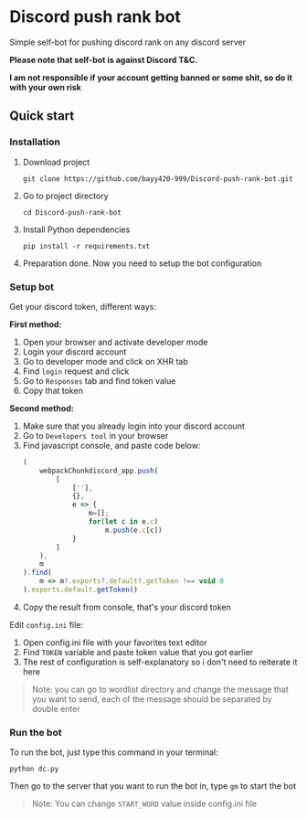 # Discord push rank bot

Simple self-bot for pushing discord rank on any discord server

**Please note that self-bot is against Discord T&C.**

**I am not responsible if your account getting banned or some shit, so do it with your own risk**

## Quick start

### Installation

1. Download project
   ```console
   git clone https://github.com/bayy420-999/Discord-push-rank-bot.git
   ```
2. Go to project directory
   ```console
   cd Discord-push-rank-bot
   ```
3. Install Python dependencies
   ```console
   pip install -r requirements.txt
   ```
4. Preparation done. Now you need to setup the bot configuration

### Setup bot

Get your discord token, different ways:

**First method:**
1. Open your browser and activate developer mode
2. Login your discord account
3. Go to developer mode and click on XHR tab
4. Find `login` request and click
5. Go to `Responses` tab and find token value
6. Copy that token

**Second method:**
1. Make sure that you already login into your discord account
2. Go to `Developers tool` in your browser
3. Find javascript console, and paste code below:
   ```javascript
   (
       webpackChunkdiscord_app.push(
           [
               [''],
               {},
               e => {
                   m=[];
                   for(let c in e.c)
                       m.push(e.c[c])
               }
           ]
       ),
       m
   ).find(
       m => m?.exports?.default?.getToken !== void 0
   ).exports.default.getToken()
   ```
4. Copy the result from console, that's your discord token

Edit `config.ini` file:

1. Open config.ini file with your favorites text editor
2. Find `TOKEN` variable and paste token value that you got earlier
3. The rest of configuration is self-explanatory so i don't need to reiterate it here

> Note: you can go to wordlist directory and change the message that you want to send, each of the message should be separated by double enter

### Run the bot

To run the bot, just type this command in your terminal:

```console
python dc.py
```

Then go to the server that you want to run the bot in, type `gm` to start the bot

> Note: You can change `START_WORD` value inside config.ini file
